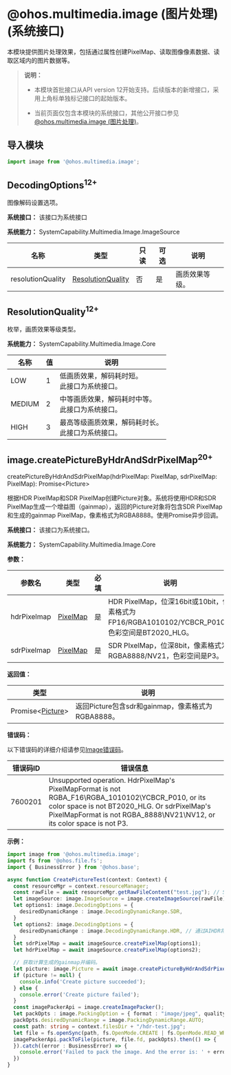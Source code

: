# @ohos.multimedia.image (图片处理)(系统接口)
<!--Kit: Image Kit-->
<!--Subsystem: Multimedia-->
<!--Owner: @aulight02-->
<!--Designer: @liyang_bryan-->
<!--Tester: @xchaosioda-->
<!--Adviser: @zengyawen-->

本模块提供图片处理效果，包括通过属性创建PixelMap、读取图像像素数据、读取区域内的图片数据等。

> **说明：**
>
> - 本模块首批接口从API version 12开始支持。后续版本的新增接口，采用上角标单独标记接口的起始版本。
>
> - 当前页面仅包含本模块的系统接口，其他公开接口参见[@ohos.multimedia.image (图片处理)](arkts-apis-image.md)。

## 导入模块

```ts
import image from '@ohos.multimedia.image';
```

## DecodingOptions<sup>12+</sup>

图像解码设置选项。

**系统接口：** 该接口为系统接口

**系统能力：** SystemCapability.Multimedia.Image.ImageSource

| 名称               | 类型              | 只读 | 可选 | 说明             |
| ----------------- | ----------------- | ---- | ---- | ---------------- |
| resolutionQuality | [ResolutionQuality](#resolutionquality12) | 否   | 是   | 画质效果等级。 |

## ResolutionQuality<sup>12+</sup>

枚举，画质效果等级类型。

**系统能力：** SystemCapability.Multimedia.Image.Core

| 名称                         | 值      | 说明       |
| ---------------------------- | ------ | ---------- |
| LOW     | 1     | 低画质效果，解码耗时短。<br/>此接口为系统接口。|
| MEDIUM             | 2    | 中等画质效果，解码耗时中等。<br/>此接口为系统接口。|
| HIGH             | 3    | 最高等级画质效果，解码耗时长。<br/>此接口为系统接口。|

## image.createPictureByHdrAndSdrPixelMap<sup>20+</sup>

createPictureByHdrAndSdrPixelMap(hdrPixelMap: PixelMap, sdrPixelMap: PixelMap): Promise\<Picture>

根据HDR PixelMap和SDR PixelMap创建Picture对象。系统将使用HDR和SDR PixelMap生成一个增益图（gainmap），返回的Picture对象将包含SDR PixelMap和生成的gainmap PixelMap，像素格式为RGBA8888。使用Promise异步回调。

**系统接口：** 该接口为系统接口。

**系统能力：** SystemCapability.Multimedia.Image.Core

**参数：**

| 参数名       | 类型                | 必填 | 说明             |
| ------------ | ------------------- | ---- | ---------------- |
| hdrPixelmap | [PixelMap](arkts-apis-image-PixelMap.md#interface-pixelmap) | 是   | HDR PixelMap，位深16bit或10bit，像素格式为FP16/RGBA1010102/YCBCR_P010，色彩空间是BT2020_HLG。 |
| sdrPixelmap | [PixelMap](arkts-apis-image-PixelMap.md#interface-pixelmap) | 是   | SDR PIxelMap，位深8bit，像素格式为RGBA8888/NV21，色彩空间是P3。 |

**返回值：**

| 类型               | 说明              |
| ------------------ | ----------------- |
|Promise\<[Picture](arkts-apis-image-Picture.md#interface-picture)> | 返回Picture包含sdr和gainmap，像素格式为RGBA8888。 |

**错误码：**

以下错误码的详细介绍请参见[Image错误码](errorcode-image.md)。

| 错误码ID | 错误信息                                                     |
| -------- | ------------------------------------------------------------ |
| 7600201      | Unsupported operation. HdrPixelMap's PixelMapFormat is not RGBA_F16\RGBA_1010102\YCBCR_P010, or its color space is not BT2020_HLG. Or sdrPixelMap's PixelMapFormat is not RGBA_8888\NV21\NV12, or its color space is not P3. |

**示例：**

```ts
import image from '@ohos.multimedia.image';
import fs from '@ohos.file.fs';
import { BusinessError } from '@ohos.base';

async function CreatePictureTest(context: Context) {
  const resourceMgr = context.resourceManager;
  const rawFile = await resourceMgr.getRawFileContent("test.jpg"); // SDR
  let imageSource: image.ImageSource = image.createImageSource(rawFile);
  let options1: image.DecodingOptions = {
    desiredDynamicRange : image.DecodingDynamicRange.SDR,
  }
  let options2: image.DecodingOptions = {
    desiredDynamicRange : image.DecodingDynamicRange.HDR, // 通过AIHDR将SDR解码为HDR。
  }
  let sdrPixelMap = await imageSource.createPixelMap(options1);
  let hdrPixelMap = await imageSource.createPixelMap(options2);

  // 获取计算生成的gainmap并编码。
  let picture: image.Picture = await image.createPictureByHdrAndSdrPixelMap(hdrPixelMap, sdrPixelMap);
  if (picture != null) {
    console.info('Create picture succeeded');
  } else {
    console.error('Create picture failed');
  }
  const imagePackerApi = image.createImagePacker();
  let packOpts : image.PackingOption = { format : "image/jpeg", quality: 98};
  packOpts.desiredDynamicRange = image.PackingDynamicRange.AUTO;
  const path: string = context.filesDir + "/hdr-test.jpg";
  let file = fs.openSync(path, fs.OpenMode.CREATE | fs.OpenMode.READ_WRITE);
  imagePackerApi.packToFile(picture, file.fd, packOpts).then(() => {
  }).catch((error : BusinessError) => {
    console.error('Failed to pack the image. And the error is: ' + error);
  })
}
```